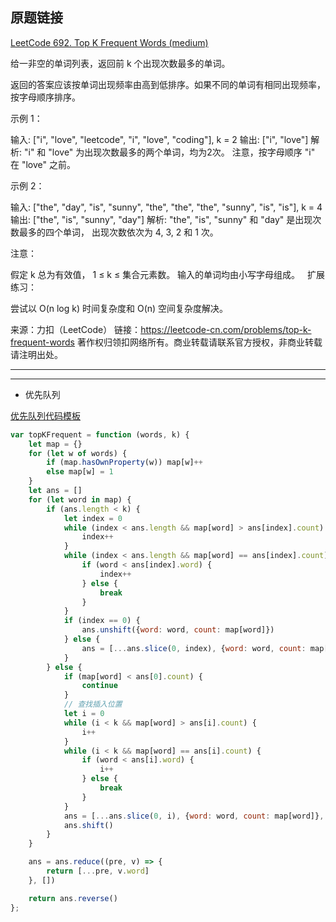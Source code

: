 ## 原题链接

[LeetCode 692. Top K Frequent Words (medium)](https://leetcode-cn.com/problems/top-k-frequent-words/)

给一非空的单词列表，返回前 k 个出现次数最多的单词。

返回的答案应该按单词出现频率由高到低排序。如果不同的单词有相同出现频率，按字母顺序排序。

示例 1：

输入: ["i", "love", "leetcode", "i", "love", "coding"], k = 2
输出: ["i", "love"]
解析: "i" 和 "love" 为出现次数最多的两个单词，均为2次。
    注意，按字母顺序 "i" 在 "love" 之前。
 

示例 2：

输入: ["the", "day", "is", "sunny", "the", "the", "the", "sunny", "is", "is"], k = 4
输出: ["the", "is", "sunny", "day"]
解析: "the", "is", "sunny" 和 "day" 是出现次数最多的四个单词，
    出现次数依次为 4, 3, 2 和 1 次。
 

注意：

假定 k 总为有效值， 1 ≤ k ≤ 集合元素数。
输入的单词均由小写字母组成。
 
扩展练习：

尝试以 O(n log k) 时间复杂度和 O(n) 空间复杂度解决。

来源：力扣（LeetCode）
链接：https://leetcode-cn.com/problems/top-k-frequent-words
著作权归领扣网络所有。商业转载请联系官方授权，非商业转载请注明出处。

----


----

* 优先队列

[优先队列代码模板](../../playground/javascript/PriorityQueues.js)

```javascript
var topKFrequent = function (words, k) {
    let map = {}
    for (let w of words) {
        if (map.hasOwnProperty(w)) map[w]++
        else map[w] = 1
    }
    let ans = []
    for (let word in map) {
        if (ans.length < k) {
            let index = 0
            while (index < ans.length && map[word] > ans[index].count) {
                index++
            }
            while (index < ans.length && map[word] == ans[index].count) {
                if (word < ans[index].word) {
                    index++
                } else {
                    break
                }
            }
            if (index == 0) {
                ans.unshift({word: word, count: map[word]})
            } else {
                ans = [...ans.slice(0, index), {word: word, count: map[word]}, ...ans.slice(index, ans.length)]
            }
        } else {
            if (map[word] < ans[0].count) {
                continue
            }
            // 查找插入位置
            let i = 0
            while (i < k && map[word] > ans[i].count) {
                i++
            }
            while (i < k && map[word] == ans[i].count) {
                if (word < ans[i].word) {
                    i++
                } else {
                    break
                }
            }
            ans = [...ans.slice(0, i), {word: word, count: map[word]}, ...ans.slice(i, ans.length)]
            ans.shift()
        }
    }

    ans = ans.reduce((pre, v) => {
        return [...pre, v.word]
    }, [])

    return ans.reverse()
};
```